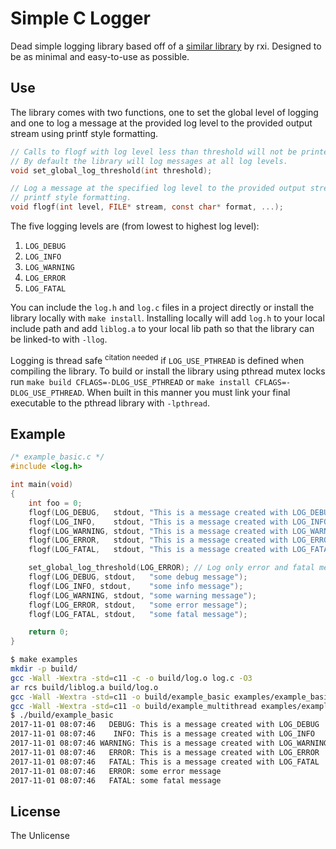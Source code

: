 # Simple C Logger

Dead simple logging library based off of a
[similar library](https://github.com/rxi/log.c) by rxi.
Designed to be as minimal and easy-to-use as possible.

## Use

The library comes with two functions, one to set the global level of logging and
one to log a message at the provided log level to the provided output stream
using printf style formatting.

```C
// Calls to flogf with log level less than threshold will not be printed.
// By default the library will log messages at all log levels.
void set_global_log_threshold(int threshold);

// Log a message at the specified log level to the provided output stream using
// printf style formatting.
void flogf(int level, FILE* stream, const char* format, ...);
```

The five logging levels are (from lowest to highest log level):
1. `LOG_DEBUG`
2. `LOG_INFO`
3. `LOG_WARNING`
4. `LOG_ERROR`
5. `LOG_FATAL`

You can include the `log.h` and `log.c` files in a project directly or install
the library locally with `make install`. Installing locally will add `log.h` to
your local include path and add `liblog.a` to your local lib path so that the
library can be linked-to with `-llog`.

Logging is thread safe <sup>citation needed</sup> if `LOG_USE_PTHREAD` is
defined when compiling the library. To build or install the library using
pthread mutex locks run `make build CFLAGS=-DLOG_USE_PTHREAD` or
`make install CFLAGS=-DLOG_USE_PTHREAD`. When built in this manner
you must link your final executable to the pthread library with `-lpthread`.

## Example

```C
/* example_basic.c */
#include <log.h>

int main(void)
{
    int foo = 0;
    flogf(LOG_DEBUG,   stdout, "This is a message created with LOG_DEBUG    foo = %d", foo++);
    flogf(LOG_INFO,    stdout, "This is a message created with LOG_INFO     foo = %d", foo++);
    flogf(LOG_WARNING, stdout, "This is a message created with LOG_WARNING  foo = %d", foo++);
    flogf(LOG_ERROR,   stdout, "This is a message created with LOG_ERROR    foo = %d", foo++);
    flogf(LOG_FATAL,   stdout, "This is a message created with LOG_FATAL    foo = %d", foo++);

    set_global_log_threshold(LOG_ERROR); // Log only error and fatal messages.
    flogf(LOG_DEBUG, stdout,   "some debug message");
    flogf(LOG_INFO, stdout,    "some info message");
    flogf(LOG_WARNING, stdout, "some warning message");
    flogf(LOG_ERROR, stdout,   "some error message");
    flogf(LOG_FATAL, stdout,   "some fatal message");

    return 0;
}
```
```sh
$ make examples
mkdir -p build/
gcc -Wall -Wextra -std=c11 -c -o build/log.o log.c -O3
ar rcs build/liblog.a build/log.o
gcc -Wall -Wextra -std=c11 -o build/example_basic examples/example_basic.c -I. -Lbuild/ -llog
gcc -Wall -Wextra -std=c11 -o build/example_multithread examples/example_multithread.c -I. -Lbuild/ -llog -pthread
$ ./build/example_basic
2017-11-01 08:07:46   DEBUG: This is a message created with LOG_DEBUG    foo = 0
2017-11-01 08:07:46    INFO: This is a message created with LOG_INFO     foo = 1
2017-11-01 08:07:46 WARNING: This is a message created with LOG_WARNING  foo = 2
2017-11-01 08:07:46   ERROR: This is a message created with LOG_ERROR    foo = 3
2017-11-01 08:07:46   FATAL: This is a message created with LOG_FATAL    foo = 4
2017-11-01 08:07:46   ERROR: some error message
2017-11-01 08:07:46   FATAL: some fatal message
```

## License
The Unlicense

